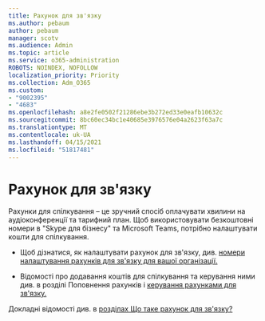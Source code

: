 ```yaml
---
title: Рахунок для зв'язку
ms.author: pebaum
author: pebaum
manager: scotv
ms.audience: Admin
ms.topic: article
ms.service: o365-administration
ROBOTS: NOINDEX, NOFOLLOW
localization_priority: Priority
ms.collection: Adm_O365
ms.custom:
- "9002395"
- "4683"
ms.openlocfilehash: a8e2fe0502f21286ebe3b272ed33e0eafb10632c
ms.sourcegitcommit: 8bc60ec34bc1e40685e3976576e04a2623f63a7c
ms.translationtype: MT
ms.contentlocale: uk-UA
ms.lasthandoff: 04/15/2021
ms.locfileid: "51817481"
---
```

# <a name="communication-credits"></a>Рахунок для зв'язку

Рахунки для спілкування – це зручний спосіб оплачувати хвилини на аудіоконференції та тарифний план. Щоб використовувати безкоштовні номери в "Skype для бізнесу" та Microsoft Teams, потрібно налаштувати кошти для спілкування.

- Щоб дізнатися, як налаштувати рахунок для зв'язку, див. [номери налаштування рахунків для зв'язку для вашої організації.](https://docs.microsoft.com/microsoftteams/set-up-communications-credits-for-your-organization) 

- Відомості про додавання коштів для спілкування та керування ними див. в розділі Поповнення рахунків і [керування рахунками для зв'язку.](https://docs.microsoft.com/microsoftteams/add-funds-and-manage-communications-credits) 

Докладні відомості див. в [розділах Що таке рахунок для зв'язку?](https://docs.microsoft.com/microsoftteams/what-are-communications-credits)
